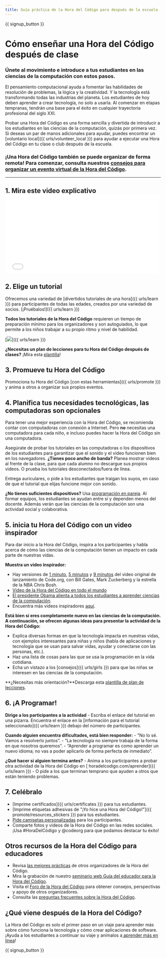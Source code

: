 ```yaml
---
title: Guía práctica de la Hora del Código para después de la escuela
---
```


{{ signup_button }}

# Cómo enseñar una Hora del Código después de clase

### Únete al movimiento e introduce a tus estudiantes en las ciencias de la computación con estos pasos.

El pensamiento computacional ayuda a fomentar las habilidades de resolución de problemas, la lógica y la creatividad. Y la tecnología está transformando todas las industrias del planeta. Los estudiantes de hoy deben aprender a crear tecnología, no solo a usarla. Al comenzar en etapas tempranas, tendrán una base para el éxito en cualquier trayectoria profesional del siglo XXI.

Probar una Hora del Código es una forma sencilla y divertida de introducir a los estudiantes en las ciencias de la computación, quizás por primera vez. Si deseas un par de manos adicionales para ayudar, puedes encontrar un [voluntario local]({{ urls/volunteer_local }}) para ayudar a ejecutar una Hora del Código en tu clase o club después de la escuela.

### ¡Una Hora del Código también se puede organizar de forma remota! Para comenzar, consulta nuestros [consejos para organizar un evento virtual de la Hora del Código](https://hourofcode.com/us/how-to/virtual).

* * *

## 1. Mira este video explicativo <iframe width="500" height="255" src="//www.youtube.com/embed/SrnvvWDm73k" frameborder="0" allowfullscreen mark="crwd-mark"></iframe> 

## 2. Elige un tutorial

Ofrecemos una variedad de [divertidos tutoriales de una hora]({{ urls/learn }}) para participantes de todas las edades, creados por una variedad de socios. [¡Pruébalos!]({{ urls/learn }})

**Todos los tutoriales de la Hora del Código** requieren un tiempo de preparación mínimo para los organizadores y son autoguiados, lo que permite a los niños trabajar a su propio ritmo y nivel de habilidad.

[![](/images/fit-700/tutorials.png
)]({{ urls/learn }})

**¿Necesitas un plan de lecciones para tu Hora del Código después de clases?** ¡Mira esta [plantilla](/files/AfterschoolEducatorLessonPlanOutline.docx)!

## 3. Promueve tu Hora del Código

Promociona tu Hora del Código [con estas herramientas]({{ urls/promote }}) y anima a otros a organizar sus propios eventos.

## 4. Planifica tus necesidades tecnológicas, las computadoras son opcionales

Para tener una mejor experiencia con la Hora del Código, se recomienda contar con computadoras con conexión a Internet. Pero **no** necesitas una computadora para cada niño, e incluso puedes hacer la Hora del Código sin una computadora.

Asegúrate de probar los tutoriales en las computadoras o los dispositivos de los estudiantes para garantizar que el sonido y el video funcionen bien en los navegadores. **¿Tienes poco ancho de banda?** Planea mostrar videos al frente de la clase, para que cada alumno no descargue sus propios videos. O prueba los tutoriales desconectados/fuera de línea.

Entrega auriculares, o pide a los estudiantes que traigan los suyos, en caso de que el tutorial que elijas funcione mejor con sonido.

**¿No tienes suficientes dispositivos?** Usa [programación en pareja](https://www.youtube.com/watch?v=vgkahOzFH2Q). Al formar equipos, los estudiantes se ayudan entre sí y dependen menos del docente. Además verán que las ciencias de la computación son una actividad social y colaborativa.

## 5. inicia tu Hora del Código con un video inspirador

Para dar inicio a la Hora del Código, inspira a los participantes y habla acerca de cómo las ciencias de la computación tienen un impacto en cada parte de nuestras vidas.

**Muestra un video inspirador:**

- Hay versiones de [1 minuto](https://www.youtube.com/watch?v=qYZF6oIZtfc), [5 minutos](https://www.youtube.com/watch?v=nKIu9yen5nc) y [9 minutos](https://www.youtube.com/watch?v=dU1xS07N-FA) del video original de lanzamiento de Code.org, con Bill Gates, Mark Zuckerberg y la estrella de la NBA Chris Bosh.
- [Video de la Hora del Código en todo el mundo](https://www.youtube.com/watch?v=KsOIlDT145A)
- [El presidente Obama alienta a todos los estudiantes a aprender ciencias de la computación](https://www.youtube.com/watch?v=6XvmhE1J9PY).
- Encuentra más videos inspiradores [aquí](https://www.youtube.com/playlist?list=PLzdnOPI1iJNfpD8i4Sx7U0y2MccnrNZuP).

**Está bien si eres completamente nuevo en las ciencias de la computación. A continuación, se ofrecen algunas ideas para presentar la actividad de la Hora del Código:**

- Explica diversas formas en que la tecnología impacta en nuestras vidas, con ejemplos interesantes para niñas y niños (habla de aplicaciones y tecnología que se usan para salvar vidas, ayudar y conectarse con las personas, etc.).
- Haz una lista de cosas para las que se usa la programación en la vida cotidiana.
- Echa un vistazo a los [consejos]({{ urls/girls }}) para que las niñas se interesen en las ciencias de la computación.

**¿Necesitas más orientación?**Descarga esta [plantilla de plan de lecciones](/files/AfterschoolEducatorLessonPlanOutline.docx).

## 6. ¡A Programar!

**Dirige a los participantes a la actividad** - Escriba el enlace del tutorial en una pizarra. Encuentra el enlace en la [información para el tutorial seleccionado]({{ urls/learn }}) debajo del número de participantes.

**Cuando alguien encuentra dificultades, está bien responder:** - "No lo sé. Vamos a resolverlo juntos”. - “La tecnología no siempre trabaja de la forma en que nosotros queremos”. - “Aprender a programar es como aprender un nuevo idioma; no vas a poder aplicarlo de forma perfecta de inmediato”.

**¿Qué hacer si alguien termina antes?** - Anima a los participantes a probar otra actividad de la Hora del Código en [ horadelcodigo.com/aprender]({{ urls/learn }}) - O pide a los que terminan temprano que ayuden a otros que están teniendo problemas.

## 7. Celébralo

- [Imprime certificados]({{ urls/certificates }}) para tus estudiantes.
- [Imprime etiquetas adhesivas de "¡Yo hice una Hora del Código!"]({{ promote/resources_stickers }}) para tus estudiantes.
- [Pide camisetas personalizadas](http://blog.code.org/post/132608499493/hour-of-code-shirts-and-more) para los participantes.
- Comparte fotos y videos de la Hora del Código en las redes sociales. ¡Usa #HoraDelCódigo y @codeorg para que podamos destacar tu éxito!

## Otros recursos de la Hora del Código para educadores

- Revisa [las mejores prácticas](http://www.slideshare.net/TeachCode/hour-of-code-best-practices-for-successful-educators-51273466) de otros organizadores de la Hora del Código.
- Mira la grabación de nuestro [seminario web Guía del educador para la Hora del Código](https://youtu.be/EJeMeSW2-Mw).
- Visita el [Foro de la Hora del Código](http://forum.code.org/c/plc/hour-of-code) para obtener consejos, perspectivas y apoyo de otros organizadores.
- Consulta las [preguntas frecuentes sobre la Hora del Código](https://support.code.org/hc/en-us/categories/200147083-Hour-of-Code).

## ¿Qué viene después de la Hora del Código?

La Hora del Código es solo el primer paso en un viaje para aprender más sobre cómo funciona la tecnología y cómo crear aplicaciones de software. ¡Ayuda a los estudiantes a continuar su viaje y anímalos a[ aprender más en línea](/beyond)!

{{ signup_button }}